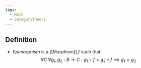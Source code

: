 ```yaml
---
tags:
  - Math
  - CategoryTheory
---
```

## Definition
- _Epimorphism_ is a [[Morphism]] $f$ such that:
$$\forall C\;\forall g_1, g_2:B\to C: g_1\circ f=g_2\circ f\implies g_1=g_2$$